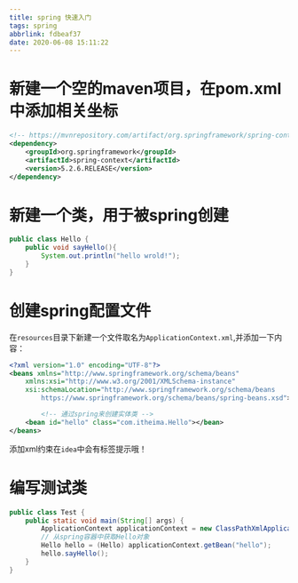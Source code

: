 ```yaml
---
title: spring 快速入门
tags: spring
abbrlink: fdbeaf37
date: 2020-06-08 15:11:22
---
```


# 新建一个空的maven项目，在pom.xml中添加相关坐标
```xml
<!-- https://mvnrepository.com/artifact/org.springframework/spring-context -->
<dependency>
	<groupId>org.springframework</groupId>
	<artifactId>spring-context</artifactId>
	<version>5.2.6.RELEASE</version>
</dependency>
```
# 新建一个类，用于被spring创建
```java
public class Hello {
    public void sayHello(){
        System.out.println("hello wrold!");
    }
}
```
# 创建spring配置文件
在`resources`目录下新建一个文件取名为`ApplicationContext.xml`,并添加一下内容：
```xml
<?xml version="1.0" encoding="UTF-8"?>
<beans xmlns="http://www.springframework.org/schema/beans"
    xmlns:xsi="http://www.w3.org/2001/XMLSchema-instance"
    xsi:schemaLocation="http://www.springframework.org/schema/beans
        https://www.springframework.org/schema/beans/spring-beans.xsd">

        <!-- 通过spring来创建实体类 -->
	<bean id="hello" class="com.itheima.Hello"></bean>
</beans>
```
添加xml约束在`idea`中会有标签提示哦！
# 编写测试类
```java
public class Test {
    public static void main(String[] args) {
        ApplicationContext applicationContext = new ClassPathXmlApplicationContext("ApplicationContext.xml");
        // 从spring容器中获取Hello对象
        Hello hello = (Hello) applicationContext.getBean("hello");
        hello.sayHello();
    }
}
```